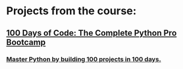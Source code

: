 # **Projects from the course:**
## [100 Days of Code: The Complete Python Pro Bootcamp](https://www.udemy.com/course/100-days-of-code/?couponCode=ST14MT150425G2)
### [Master Python by building 100 projects in 100 days.](https://www.udemy.com/course/100-days-of-code/?couponCode=ST14MT150425G2)
 
